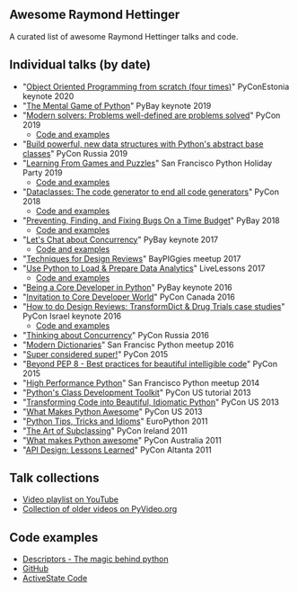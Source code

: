 Awesome Raymond Hettinger
-----

A curated list of awesome Raymond Hettinger talks and code.

Individual talks (by date)
-----

- "[Object Oriented Programming from scratch (four times)](https://www.youtube.com/watch?v=8moWQ1561FY)" PyConEstonia keynote 2020 
- "[The Mental Game of Python](https://www.youtube.com/watch?v=UANN2Eu6ZnM)" PyBay keynote 2019 
- "[Modern solvers: Problems well-defined are problems solved](https://www.youtube.com/watch?v=_GP9OpZPUYc&t=129s&ab_channel=PyCon2019)" PyCon 2019 
  - [Code and examples](https://rhettinger.github.io/)
- "[Build powerful, new data structures with Python's abstract base classes](https://www.youtube.com/watch?v=S_ipdVNSFlo)" PyCon Russia 2019
- "[Learning From Games and Puzzles](https://www.youtube.com/watch?v=lOWeCyOvRGk)" San Francisco Python Holiday Party 2019
  - [Code and examples](http://bayareapython.com/media/raymond-2018-holiday-party/index.html)  
- "[Dataclasses: The code generator to end all code generators](https://www.youtube.com/watch?v=T-TwcmT6Rcw)" PyCon 2018
  - [Code and examples](https://www.dropbox.com/s/te4q0xf46zkuu21/hettinger_dataclasses_pycon_2018.zip)   
- "[Preventing, Finding, and Fixing Bugs On a Time Budget](https://www.youtube.com/watch?v=ARKbfWk4Xyw&ab_channel=SFPython)" PyBay 2018 
  - [Code and examples](https://pybay.com/site_media/slides/raymond2018-keynote/index.html)
- "[Let's Chat about Concurrency](https://www.youtube.com/watch?v=9zinZmE3Ogk)" PyBay keynote 2017 
  - [Code and examples](https://pybay.com/site_media/slides/raymond2017-keynote/index.html)
- "[Techniques for Design Reviews](https://www.youtube.com/watch?v=cNqJDRsefg8&ab_channel=BayPiggies)" BayPIGgies meetup 2017
- "[Use Python to Load & Prepare Data Analytics](https://www.youtube.com/watch?v=nO78ECRighw)" LiveLessons 2017 
  - [Code and examples](https://github.com/rhettinger/modernpython)   
- "[Being a Core Developer in Python](https://www.youtube.com/watch?v=voXVTjwnn-U)" PyBay keynote 2016
- "[Invitation to Core Developer World](https://www.youtube.com/watch?v=-TdrFjDJn5E&ab_channel=PyConCanada)" PyCon Canada 2016
- "[How to do Design Reviews: TransformDict & Drug Trials case studies](https://www.youtube.com/watch?v=CDxX9BY8U6o&ab_channel=PyConIsrael)" PyCon Israel keynote 2016
  - [Code and examples](https://pycon.org.il/2016/static/sessions/raymond-hettinger.pdf) 
- "[Thinking about Concurrency](https://www.youtube.com/watch?v=Bv25Dwe84g0)" PyCon Russia 2016
- "[Modern Dictionaries](https://www.youtube.com/watch?v=9zinZmE3Ogk)" San Francisc Python meetup 2016
- "[Super considered super!](https://www.youtube.com/watch?v=EiOglTERPEo)" PyCon 2015
- "[Beyond PEP 8 - Best practices for beautiful intelligible code](https://www.youtube.com/watch?v=wf-BqAjZb8M)" PyCon 2015
- "[High Performance Python](https://vimeo.com/114368783)" San Francisco Python meetup 2014
- "[Python's Class Development Toolkit](https://www.youtube.com/watch?v=HTLu2DFOdTg)" PyCon US tutorial 2013
- "[Transforming Code into Beautiful, Idiomatic Python](https://www.youtube.com/watch?v=OSGv2VnC0go)" PyCon US 2013
- "[What Makes Python Awesome](https://www.youtube.com/watch?v=NfngrdLv9ZQ)" PyCon US 2013
- "[Python Tips, Tricks and Idioms](https://www.youtube.com/watch?v=JbNG3rVLJvA)" EuroPython 2011
- "[The Art of Subclassing](https://vimeo.com/32132957)" PyCon Ireland 2011
- "[What makes Python awesome](https://www.youtube.com/watch?v=b_pTxGu2L04&ab_channel=PyConAU)" PyCon Australia 2011
- "[API Design: Lessons Learned](https://archive.org/details/pyvideo_366___api-design-lessons-learned)" PyCon Altanta 2011

Talk collections
-----

- [Video playlist on YouTube](https://www.youtube.com/playlist?list=PLRVdut2KPAguz3xcd22i_o_onnmDKj3MA)
- [Collection of older videos on PyVideo.org](https://pyvideo.org/search.html?q=raymond+hettinger)

Code examples
-----

- [Descriptors - The magic behind python](https://www.pkimber.net/howto/python/conference/descriptors.html)
- [GitHub](https://github.com/rhettinger)
- [ActiveState Code](https://code.activestate.com/recipes/users/178123/)
